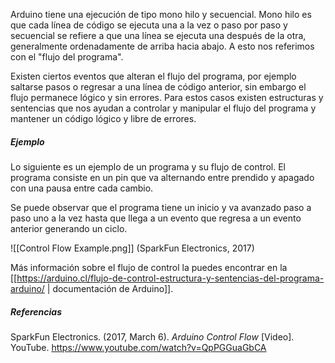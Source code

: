 
Arduino tiene una ejecución de tipo mono hilo y secuencial. Mono hilo es que cada línea de código se ejecuta una a la vez o paso por paso y secuencial se refiere a que una línea se ejecuta una después de la otra, generalmente ordenadamente de arriba hacia abajo. A esto nos referimos con el "flujo del programa".

Existen ciertos eventos que alteran el flujo del programa, por ejemplo saltarse pasos o regresar a una línea de código anterior, sin embargo el flujo permanece lógico y sin errores. Para estos casos existen estructuras y sentencias que nos ayudan a controlar y manipular el flujo del programa y mantener un código lógico y libre de errores.

##### Ejemplo
Lo siguiente es un ejemplo de un programa y su flujo de control.
El programa consiste en un pin que va alternando entre prendido y apagado con una pausa entre cada cambio. 

Se puede observar que el programa tiene un inicio y va avanzado paso a paso uno a la vez hasta que llega a un evento que regresa a un evento anterior generando un ciclo.


![[Control Flow Example.png]]
(SparkFun Electronics, 2017)

Más información sobre el flujo de control la puedes encontrar en la [[https://arduino.cl/flujo-de-control-estructura-y-sentencias-del-programa-arduino/ | documentación de Arduino]].


##### Referencias

SparkFun Electronics. (2017, March 6). _Arduino Control Flow_ [Video]. YouTube. https://www.youtube.com/watch?v=QpPGGuaGbCA